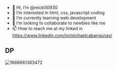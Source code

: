 - 👋 Hi, I’m @mickill0930
- 👀 I’m interested in html, css, javascript coding
- 🌱 I’m currently learning web development
- 💞️ I’m looking to collaborate to newbies like me
- 📫 How to reach me at my linked in https://www.linkedin.com/in/michaelcabangunay/



## DP
![1668661363472](https://user-images.githubusercontent.com/70687418/203468656-46094564-38dc-44da-b818-5feaa9c3f037.jpg)


<!---
mickill0930/mickill0930 is a ✨ special ✨ repository because its `README.md` (this file) appears on your GitHub profile.
You can click the Preview link to take a look at your changes.
--->
